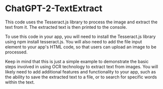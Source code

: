 # ChatGPT-2-TextExtract

This code uses the Tesseract.js library to process the image and extract the text from it. The extracted text is then printed to the console.

To use this code in your app, you will need to install the Tesseract.js library using npm install tesseract.js. You will also need to add the file input element to your app's HTML code, so that users can upload an image to be processed.

Keep in mind that this is just a simple example to demonstrate the basic steps involved in using OCR technology to extract text from images. You will likely need to add additional features and functionality to your app, such as the ability to save the extracted text to a file, or to search for specific words within the text.
